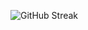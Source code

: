 ![GitHub Streak](http://github-readme-streak-stats.herokuapp.com?user=miroiu&theme=dark&background=000000&hide_border=true)
